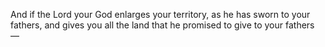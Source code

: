 And if the Lord your God enlarges your territory, as he has sworn to your fathers, and gives you all the land that he promised to give to your fathers —
